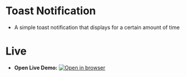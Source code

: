 # Toast Notification
- A simple toast notification that displays for a certain amount of time
  
# Live
 - **Open Live Demo:** [![Open in browser](https://img.shields.io/badge/Open_in_browser-online_at_https_nebeyoumusie_github_io_snack_bar_--_svg?style=for-the-badge)]( https://nebeyoumusie.github.io/snack-bar/)
